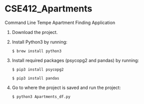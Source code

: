 # CSE412_Apartments
Command Line Tempe Apartment Finding Application

1. Download the project.

2. Install Python3 by running:
	```
	$ brew install python3
	```
	
3. Install required packages (psycopg2 and pandas) by running:
	```
	$ pip3 install psycopg2
	
	$ pip3 install pandas
	```
	
4. Go to where the project is saved and run the project:
	```
	$ python3 Apartments_df.py
	```
